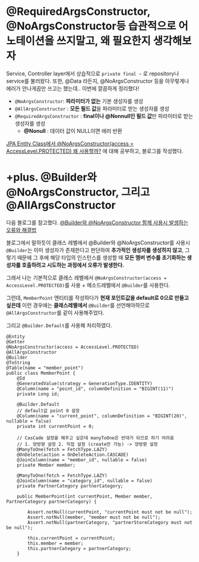# @RequiredArgsConstructor, @NoArgsConstructor등 습관적으로 어노테이션을 쓰지말고, 왜 필요한지 생각해보자 

Service, Controller layer에서 상습적으로 `private final ~` 로 repository나 service를 불러왔다. 
또한, @Data 라든지, @NoArgsConstructor 등을 아무렇게나 에러가 안나게끔만 쓰고는 했는데.. 이번에 깔끔하게 정리했다!

- `@NoArgsConstructor`: **파라미터가 없는** 기본 생성자를 생성
- `@AllArgsConstructor` : **모든 필드 값**을 파라미터로 받는 생성자를 생성
- `@RequiredArgsConstructor` : **final이나 @Nonnull인 필드 값**만 파라미터로 받는 생성자를 생성 
  - **@Nonull** : 데이터 값이 NULL이면 에러 반환

[JPA Entity Class에서 @NoArgsConstructor(access = AccessLevel.PROTECTED) 왜 사용할까?](https://velog.io/@kirise/JPA-Entity-Class%EC%97%90%EC%84%9C-NoArgsConstructoraccess-AccessLevel.PROTECTED-%EC%99%9C-%EC%82%AC%EC%9A%A9%ED%95%A0%EA%B9%8C-7xqp8zz8)
에 대해 공부하고, 블로그를 작성했다.


# +plus. @Builder와 @NoArgsConstructor, 그리고 @AllArgsConstructor


다음 블로그를 참고했다. 
[@Builder와 @NoArgsConstructor 함께 사용시 발생하는 오류와 해결법](https://velog.io/@songyuheon/Lombok-Builder%EC%99%80-NoArgsConstructor-%ED%95%A8%EA%BB%98-%EC%82%AC%EC%9A%A9%EC%8B%9C-%EB%B0%9C%EC%83%9D%ED%95%98%EB%8A%94-%EC%98%A4%EB%A5%98%EC%99%80-%ED%95%B4%EA%B2%B0%EB%B2%95)

블로그에서 말하듯이 클래스 레벨에서 @Builder와 @NoArgsConstructor를 사용시 `@Builder`는 이미 생성자가 존재한다고 판단하여 **추가적인 생성자를 생성하지 않고**, 그렇기 때문에 그 후에
해당 타입의 인스턴스를 생성할 때 **모든 멤버 변수를 초기화하는 생성자를 호출하려고 시도하는 과정에서 오류가 발생한다.**

그래서 나는 기본적으로 클래스 레벨에서 `@NoArgsConstructor(access = AccessLevel.PROTECTED)`를 사용 + 메소드레벨에서 `@Builder`를 사용한다. 

그런데, `MemberPoint` 엔티티를 작성하다가 **현재 포인트값을 default로 0으로 만들고싶은데** 이런 경우에는 **클래스레벨에서** `@Builder`를 선언해야하므로 `@AllArgsConstructor`를 같이 사용해주었다.

그리고 `@Builder.Default`를 사용해 처리하였다.


```
@Entity
@Getter
@NoArgsConstructor(access = AccessLevel.PROTECTED)
@AllArgsConstructor
@Builder
@ToString
@Table(name = "member_point")
public class MemberPoint {
    @Id
    @GeneratedValue(strategy = GenerationType.IDENTITY)
    @Column(name = "point_id", columnDefinition = "BIGINT(11)")
    private Long id;

    @Builder.Default
    // default값 point 0 설정
    @Column(name = "current_point", columnDefinition = "BIGINT(20)", nullable = false)
    private int currentPoint = 0;

    // CasCade 설정을 해주고 싶은데 manyToOne은 반대가 되므로 하기 어려움
    // 1. 양방향 설정 2. 직접 설정 (create만 가능) -> 양방향 설정
    @ManyToOne(fetch = FetchType.LAZY)
    @OnDelete(action = OnDeleteAction.CASCADE)
    @JoinColumn(name = "member_id", nullable = false)
    private Member member;

    @ManyToOne(fetch = FetchType.LAZY)
    @JoinColumn(name = "category_id", nullable = false)
    private PartnerCategory partnerCategory;

    public MemberPoint(int currentPoint, Member member, PartnerCategory partnerCategory) {

        Assert.notNull(currentPoint, "currentPoint must not be null");
        Assert.notNull(member, "member must not be null");
        Assert.notNull(partnerCategory, "partnerStoreCategory must not be null");

        this.currentPoint = currentPoint;
        this.member = member;
        this.partnerCategory = partnerCategory;
    }
```

